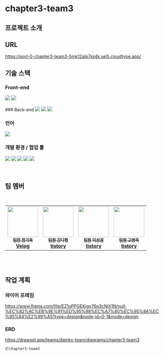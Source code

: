 # chapter3-team3

## 프로젝트 소개

## URL
https://port-0-chapter3-team3-5mk12alp7sji4k.sel5.cloudtype.app/
## 기술 스택

### Front-end
<div align=left> 
<img src="https://img.shields.io/badge/css3-1572B6?style=for-the-badge&logo=css3&logoColor=white">
<img src="https://img.shields.io/badge/html5-E34F26?style=for-the-badge&logo=html5&logoColor=white">
</div>
<br/>
### Back-end
<img src="https://img.shields.io/badge/.env-#ECD53F?style=for-the-badge&logo=dotenv&logoColor=white">
<img src="https://img.shields.io/badge/express-#000000?style=for-the-badge&logo=express&logoColor=white">
<img src="https://img.shields.io/badge/node.js-#339933?style=for-the-badge&logo=nodedotjs&logoColor=white">



### 언어
<img src="https://img.shields.io/badge/javascript-F7DF1E?style=for-the-badge&logo=javascript&logoColor=black">

### 개발 환경 / 협업 툴
<div align=left> 
<img src="https://img.shields.io/badge/vscode-007ACC?style=for-the-badge&logo=visualstudiocode&logoColor=white">
<img src="https://img.shields.io/badge/github-181717?style=for-the-badge&logo=github&logoColor=white">
<img src="https://img.shields.io/badge/git-F05032?style=for-the-badge&logo=git&logoColor=white">
<img src="https://img.shields.io/badge/yarn-#2C8EBB?style=for-the-badge&logo=yarn&logoColor=white">
<img src="https://img.shields.io/badge/vue.js-#4FC08D?style=for-the-badge&logo=vuedotjs&logoColor=white">

</div>

<br/>
<br/>

## 팀 멤버
<br/>
<table>
    <tr>
        <td align="center">
            <a href="https://github.com/heyfuxkingcheez">
                <img src="https://avatars.githubusercontent.com/u/143869354?v=4" width="100px"; alt style="max=width: 100%;">
                <br><sub><b>팀장 정기욱</b></sub>
                <br><sub><b><a href="https://velog.io/@jgw987">Velog</a></b></sub></td>
        <td align="center">
            <a href="https://github.com/dainK">
                <img src="https://avatars.githubusercontent.com/u/26786677?v=4" width="100px"; alt style="max=width: 100%;">
                <br><sub><b>팀원 강다형</b></sub>
                <br><sub><b><a href="https://dadah.tistory.com">tistory</a></b></sub></td>
        <td align="center">
            <a href="https://github.com/sangkwonlee1722e">
                <img src="https://avatars.githubusercontent.com/u/147799382?v=4" width="100px"; alt style="max=width: 100%;">
                <br><sub><b>팀원 이상권</b></sub>
                <br><sub><b><a href="https://lsg8335.tistory.com/">tistory</a></b></sub></td>
        <td align="center">
            <a href="https://github.com/nemo4">
                <img src="https://avatars.githubusercontent.com/u/25000762?v=4" width="100px"; alt style="max=width: 100%;">
                <br><sub><b>팀원 고병옥</b></sub>
                <br><sub><b><a href="">tistory</a></b></sub></td>

</tr>
</table>
<br/>
<br/>

## 작업 계획
### 와이어 프레임
https://www.figma.com/file/EZ1oPPGEKigv76p3cNlX1N/null-%EC%82%AC%EB%9E%91%ED%95%98%EC%A7%80%EC%95%8A%EC%95%84%E2%99%A5?type=design&node-id=0-1&mode=design
### ERD
https://drawsql.app/teams/dainks-team/diagrams/chapter3-team3


```bash
📦chapter3-team3
```

